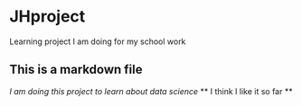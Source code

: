 # JHproject
Learning project I am doing for my school work
## This is a markdown file
*I am doing this project to learn about data science*
** I think I like it so far **
